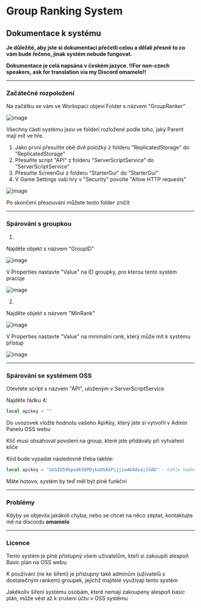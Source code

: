# Group Ranking System
## Dokumentace k systému
**Je důležité, aby jste si dokumentaci přečetli celou a dělali přesně to co vám bude řečeno, jinak systém nebude fungovat.**

**Dokumentace je celá napsána v českém jazyce. ‼️For non-czech speakers, ask for translation via my Discord omamelo‼️**

---
### Začátečné rozpoložení

Na začátku se vám ve Workspaci objeví Folder s názvem "GroupRanker"

![image](https://github.com/omamelo/OSS-Documentation/assets/113608366/137ffc8d-1d59-4861-aa06-6856d20da158)

Všechny části systému jsou ve folderi rozložené podle toho, jaký Parent mají mít ve hře. 
1. Jako první přesuňte obě dvě položky z folderu "ReplicatedStorage" do "ReplicatedStorage"
2. Přesuňte script "API" z folderu "ServerScriptService" do "ServerScriptService"
3. Přesuňte ScreenGui z folderu "StarterGui" do "StarterGui"
4. V Game Settings vaší hry v "Security" povolte "Allow HTTP requests"
   
![image](https://github.com/omamelo/OSS-Documentation/assets/113608366/b8730a09-869e-43a5-8b79-83606e88e00d)

Po skončení přesouvání můžete tento folder zničit

---
### Spárování s groupkou

1.

Najděte objekt s názvem "GroupID"

![image](https://github.com/omamelo/OSS-Documentation/assets/113608366/58dfd482-7f63-4593-b6ef-96aa9a684caf)

V Properties nastavte "Value" na ID groupky, pro kterou tento systém pracuje

![image](https://github.com/omamelo/OSS-Documentation/assets/113608366/20cd8987-2698-4d04-a56c-61940ebb83e3)

2.

Najděte objekt s názvem "MinRank"

![image](https://github.com/omamelo/OSS-Documentation/assets/113608366/58dfd482-7f63-4593-b6ef-96aa9a684caf)

V Properties nastavte "Value" na minimální rank, který může mít k systému přístup

![image](https://github.com/omamelo/OSS-Documentation/assets/113608366/795f8c3b-2440-404a-a136-11cadab1db5e)

---
### Spárování se systémem OSS

Otevřete script s názvem "API", uloženým v ServerScriptService

Najděte řádku 4:
```lua
local apikey = ""
```

Do uvozovek vložte hodnotu vašeho ApiKey, který jste si vytvořil v Admin Panelu OSS webu

Klíč musí obsahovat povolení na group, které jste přidávaly při vytváření klíče

Kód bude vypadat následovně třeba takhle:
```lua
local apikey = "abSID59kpodk58PDjkuOSASPijjiw464dsaj1SAD" --tahle hodnota je vymyšlená a k žádnému účtu nevede
```

Máte hotovo, systém by teď měl být plně funkční

---

### Problémy
Kdyby se objevila jakákoli chyba, nebo se chcet na něco zeptat, kontaktujte mě na discordu **omamelo**

---

### Licence
Tento systém je plně přístupný všem uživatelům, kteří si zakoupili alespoň Basic plán na OSS webu.

K používání (ne ke šíření) je přístupný také adminům (uživatelů s dostatečným rankem) groupek, jejichž majitelé využívají tento systém

Jakékoliv šíření systému osobám, které nemají zakoupeny alespoň basic plán, může vést až k zrušení účtu v OSS systému
